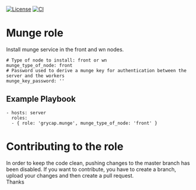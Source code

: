 [![License](https://img.shields.io/badge/license-Apache%202-blue.svg)](https://www.apache.org/licenses/LICENSE-2.0)
[![CI](https://github.com/grycap/ansible-role-munge/actions/workflows/main.yaml/badge.svg)](https://github.com/grycap/ansible-role-munge/actions/workflows/main.yaml)

Munge role
=======================

Install munge service in the front and wn nodes.

	# Type of node to install: front or wn
	munge_type_of_node: front
	# Password used to derive a munge key for authentication between the server and the workers
	munge_key_password: ''

Example Playbook
----------------
```
- hosts: server
  roles:
  - { role: 'grycap.munge', munge_type_of_node: 'front' }
```

Contributing to the role
========================
In order to keep the code clean, pushing changes to the master branch has been disabled. If you want to contribute, you have to create a branch, upload your changes and then create a pull request.  
Thanks
